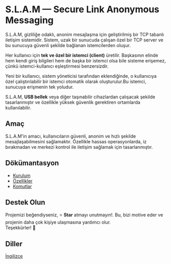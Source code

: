 # S.L.A.M — Secure Link Anonymous Messaging

S.L.A.M, gizliliğe odaklı, anonim mesajlaşma için geliştirilmiş bir TCP tabanlı iletişim sistemidir. Sistem, uzak bir sunucuda çalışan özel bir TCP server ve bu sunucuya güvenli şekilde bağlanan istemcilerden oluşur.

Her kullanıcı için **tek ve özel bir istemci (client)** üretilir. Başkasının elinde hem kendi giriş bilgileri hem de başka bir istemci olsa bile sisteme erişemez, çünkü istemci-kullanıcı eşleştirmesi benzersizdir.

Yeni bir kullanıcı, sistem yöneticisi tarafından eklendiğinde, o kullanıcıya özel çalıştırılabilir bir istemci otomatik olarak oluşturulur.Bu istemci, sunucuya erişmenin tek yoludur.

S.L.A.M, **USB bellek** veya diğer taşınabilir cihazlardan çalışacak şekilde tasarlanmıştır ve özellikle yüksek güvenlik gerektiren ortamlarda kullanılabilir.

## Amaç

S.L.A.M'in amacı, kullanıcıların güvenli, anonim ve hızlı şekilde mesajlaşabilmesini sağlamaktır. Özellikle hassas operasyonlarda, iz bırakmadan ve merkezi kontrol ile iletişim sağlamak için tasarlanmıştır.

## Dökümantasyon

- [Kurulum](docs/tr/installation.md)
- [Özellikler](docs/tr/features.md)
- [Komutlar](docs/tr/commands.md)

## Destek Olun

Projemizi beğendiyseniz, ⭐️ **Star** atmayı unutmayın!. Bu, bizi motive eder ve projenin daha çok kişiye ulaşmasına yardımcı olur.  
Teşekkürler! 🙌

## Diller

[İngilizce](README.md)
